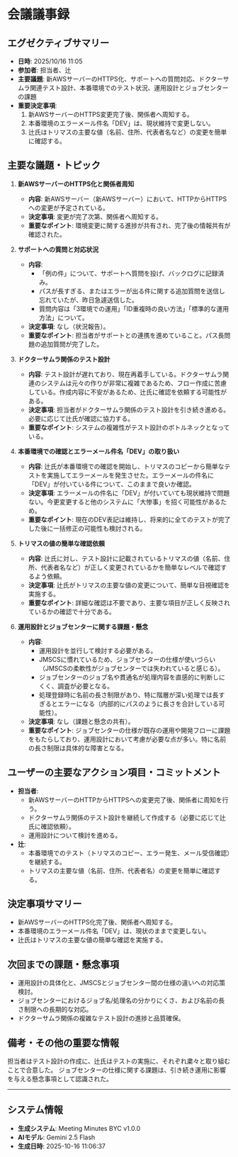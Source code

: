 # 会議議事録

## エグゼクティブサマリー
-   **日時**: 2025/10/16 11:05
-   **参加者**: 担当者、辻
-   **主要議題**: 新AWSサーバーのHTTPS化、サポートへの質問対応、ドクターサムラ関連テスト設計、本番環境でのテスト状況、運用設計とジョブセンターの課題
-   **重要決定事項**:
    1.  新AWSサーバーのHTTPS変更完了後、関係者へ周知する。
    2.  本番環境のエラーメール件名「DEV」は、現状維持で変更しない。
    3.  辻氏はトリマスの主要な値（名前、住所、代表者名など）の変更を簡単に確認する。

## 主要な議題・トピック
1.  **新AWSサーバーのHTTPS化と関係者周知**
    -   **内容**: 新AWSサーバー（新AWSサーバー）において、HTTPからHTTPSへの変更が予定されている。
    -   **決定事項**: 変更が完了次第、関係者へ周知する。
    -   **重要なポイント**: 環境変更に関する進捗が共有され、完了後の情報共有が確認された。

2.  **サポートへの質問と対応状況**
    -   **内容**:
        -   「例の件」について、サポートへ質問を投げ、バックログに記録済み。
        -   パスが長すぎる、またはエラーが出る件に関する追加質問を送信し忘れていたが、昨日急遽送信した。
        -   質問内容は「3環境での運用」「ID重複時の良い方法」「標準的な運用方法」について。
    -   **決定事項**: なし（状況報告）。
    -   **重要なポイント**: 担当者がサポートとの連携を進めていること。パス長問題の追加質問が完了した。

3.  **ドクターサムラ関係のテスト設計**
    -   **内容**: テスト設計が遅れており、現在再着手している。ドクターサムラ関連のシステムは元々の作りが非常に複雑であるため、フロー作成に苦慮している。作成内容に不安があるため、辻氏に確認を依頼する可能性がある。
    -   **決定事項**: 担当者がドクターサムラ関係のテスト設計を引き続き進める。必要に応じて辻氏が確認に協力する。
    -   **重要なポイント**: システムの複雑性がテスト設計のボトルネックとなっている。

4.  **本番環境での確認とエラーメール件名「DEV」の取り扱い**
    -   **内容**: 辻氏が本番環境での確認を開始し、トリマスのコピーから簡単なテストを実施してエラーメールを発生させた。エラーメールの件名に「DEV」が付いている件について、このままで良いか確認。
    -   **決定事項**: エラーメールの件名に「DEV」が付いていても現状維持で問題ない。今更変更すると他のシステムに「大惨事」を招く可能性があるため。
    -   **重要なポイント**: 現在のDEV表記は維持し、将来的に全てのテストが完了した後に一括修正の可能性も検討される。

5.  **トリマスの値の簡単な確認依頼**
    -   **内容**: 辻氏に対し、テスト設計に記載されているトリマスの値（名前、住所、代表者名など）が正しく変更されているかを簡単なレベルで確認するよう依頼。
    -   **決定事項**: 辻氏がトリマスの主要な値の変更について、簡単な目視確認を実施する。
    -   **重要なポイント**: 詳細な確認は不要であり、主要な項目が正しく反映されているかの確認で十分である。

6.  **運用設計とジョブセンターに関する課題・懸念**
    -   **内容**:
        -   運用設計を並行して検討する必要がある。
        -   JMSCSに慣れているため、ジョブセンターの仕様が使いづらい（JMSCSの柔軟性がジョブセンターでは失われていると感じる）。
        -   ジョブセンターのジョブ名や貫通名が処理内容を直感的に判断しにくく、調査が必要となる。
        -   処理登録時に名前の長さ制限があり、特に階層が深い処理では長すぎるとエラーになる（内部的にパスのように長さを合計している可能性）。
    -   **決定事項**: なし（課題と懸念の共有）。
    -   **重要なポイント**: ジョブセンターの仕様が既存の運用や開発フローに課題をもたらしており、運用設計において考慮が必要な点が多い。特に名前の長さ制限は具体的な障害となる。

## ユーザーの主要なアクション項目・コミットメント
-   **担当者**:
    -   新AWSサーバーのHTTPからHTTPSへの変更完了後、関係者に周知を行う。
    -   ドクターサムラ関係のテスト設計を継続して作成する（必要に応じて辻氏に確認依頼）。
    -   運用設計について検討を進める。
-   **辻**:
    -   本番環境でのテスト（トリマスのコピー、エラー発生、メール受信確認）を継続する。
    -   トリマスの主要な値（名前、住所、代表者名）の変更を簡単に確認する。

## 決定事項サマリー
-   新AWSサーバーのHTTPS化完了後、関係者へ周知する。
-   本番環境のエラーメール件名「DEV」は、現状のままで変更しない。
-   辻氏はトリマスの主要な値の簡単な確認を実施する。

## 次回までの課題・懸念事項
-   運用設計の具体化と、JMSCSとジョブセンター間の仕様の違いへの対応策検討。
-   ジョブセンターにおけるジョブ名/処理名の分かりにくさ、および名前の長さ制限への長期的な対応。
-   ドクターサムラ関係の複雑なテスト設計の進捗と品質確保。

## 備考・その他の重要な情報
担当者はテスト設計の作成に、辻氏はテストの実施に、それぞれ粛々と取り組むことで合意した。
ジョブセンターの仕様に関する課題は、引き続き運用に影響を与える懸念事項として認識された。

---

## システム情報

- **生成システム**: Meeting Minutes BYC v1.0.0
- **AIモデル**: Gemini 2.5 Flash
- **生成日時**: 2025-10-16 11:06:37

